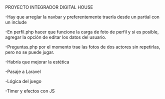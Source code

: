 PROYECTO INTEGRADOR DIGITAL HOUSE

-Hay que arreglar la navbar y preferentemente traerla desde un partial con un include


-En perfil.php hacer que funcione la carga de foto de perfil y si es posible, agregar la opción de editar los datos del usuario.


-Preguntas.php por el momento trae las fotos de dos actores sin repetirlas, pero no se puede jugar.


-Habría que mejorar la estética

-Pasaje a Laravel


-Lógica del juego


-Timer y efectos con JS
